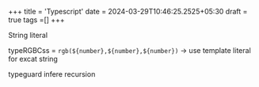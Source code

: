 +++
title = 'Typescript'
date = 2024-03-29T10:46:25.2525+05:30
draft = true
tags =[]
+++ 

String literal

typeRGBCss = `rgb(${number},${number},${number})` -> use template literal for excat string 

typeguard
infere
recursion
